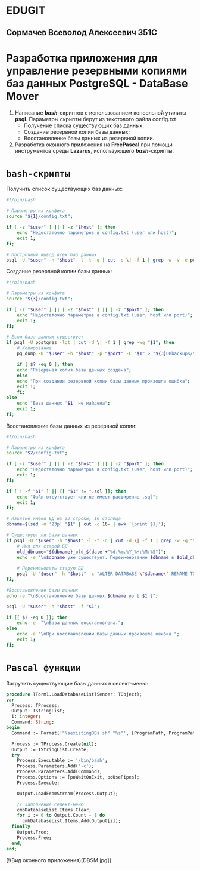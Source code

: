 # EDUGIT
Сормачев Всеволод Алексеевич 351С
------------
# Разработка приложения для управление резервными копиями баз данных PostgreSQL - DataBase Mover

1. Написание  ***bash***-скриптов с использованием консольной утилиты **psql**. Параметры скрипты берут из текстового файла config.txt
	- Получение списка существующих баз данных;
	- Создание резервной копии базы данных;
	- Восстановление базы данных из резервной копии.
2. Разработка оконного приложения на **FreePascal** при помощи инструментов среды **Lazarus**, использующего ***bash***-скрипты.

# `bash-скрипты`

Получить список существующих баз данных:
```bash
#!/bin/bash

# Параметры из конфига
source "${1}/config.txt";

if [ -z "$user" ] || [ -z "$host" ]; then
    echo "Недостаточно параметров в config.txt (user или host)";
    exit 1;
fi;

# Построчный вывод всех баз данных
psql -U "$user" -h "$host" -l -t -q | cut -d \| -f 1 | grep -w -v -e postgres -e template0 -e template1 -e '^[[:space:]]*$'| sed 's/^[ \t]*//;s/[ \t]*$//';
```

Создание резервной копии базы данных:
```bash
#!/bin/bash

# Параметры из конфига
source "${3}/config.txt";

if [ -z "$user" ] || [ -z "$host" ] || [ -z "$port" ]; then
    echo "Недостаточно параметров в config.txt (user, host или port)";
    exit 1;
fi;

# Если база данных существует
if psql -U postgres -lqt | cut -d \| -f 1 | grep -wq "$1"; then
    # Копирование
    pg_dump -U "$user" -h "$host" -p "$port" -C "$1" > "${3}DBbackups/${2}".sql;

    if [ $? -eq 0 ]; then
	echo "Резервная копия базы данных создана";
    else
	echo "При создании резервной копии базы данных произошла ошибка";
	exit 1;
    fi;
else
    echo "База данных '$1' не найдена";
	exit 1;
fi;
```

Восстановление базы данных из резервной копии:
```bash
#!/bin/bash

# Параметры из конфига
source "$2/config.txt";

if [ -z "$user" ] || [ -z "$host" ] || [ -z "$port" ]; then
    echo "Недостаточно параметров в config.txt (user, host или port)";
    exit 1;
fi;

if [ ! -f "$1" ] || [[ "$1" != *.sql ]]; then
    echo "Файл отсутствует или не имеет расширение .sql";
    exit 1;
fi;

# Изъятие имени БД из 23 строки, 16 столбца
dbname=$(sed -n '23p' "$1" | cut -c 16- | awk '{print $1}');

# Существует ли база данных
if psql -U "$user" -h "$host" -l -t -q | cut -d \| -f 1 | grep -w -q "$dbname"; then # Поиск совпадений по всем базам данных
	# Имя для старой БД
    old_dbname="${dbname}_old_$(date +"%d.%m.%Y_%H:%M:%S")";
    echo -e "\n$dbname уже существует. Переименование $dbname в $old_dbname";
    
    # Переименовать старую БД
    psql -U "$user" -h "$host" -c "ALTER DATABASE \"$dbname\" RENAME TO \"$old_dbname\";";
fi;

#Восстановление базы данных
echo -e "\nВосстановление базы данных $dbname из [ $1 ]";

psql -U "$user" -h "$host" -f "$1";

if [[ $? -eq 0 ]]; then
    echo -e  "\nБаза данных восстановлена.";
else
    echo -e "\nПри восстановлении базы данных произошла ошибка.";
    exit 1;
fi;
```

# `Pascal функции`

Загрузить существующие базы данных в селект-меню:
```pascal
procedure TForm1.LoadDatabaseList(Sender: TObject);
var
  Process: TProcess;
  Output: TStringList;
  i: integer;
  Command: String;
begin
  Command := Format('"%sexistingDBs.sh" "%s"', [ProgramPath, ProgramPath]);

  Process := TProcess.Create(nil);
  Output := TStringList.Create;
  try
    Process.Executable := '/bin/bash';
    Process.Parameters.Add('-c');
    Process.Parameters.Add(Command);
    Process.Options := [poWaitOnExit, poUsePipes];
    Process.Execute;

    Output.LoadFromStream(Process.Output);

    // Заполнение селект-меню
    cmbDatabaseList.Items.Clear;
    for i := 0 to Output.Count - 1 do
      cmbDatabaseList.Items.Add(Output[i]);
  finally
    Output.Free;
    Process.Free;
  end;
end;
```

[!(Вид оконного приложения)[DBSM.jpg]]
